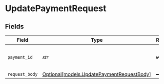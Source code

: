 # UpdatePaymentRequest


## Fields

| Field                                                                              | Type                                                                               | Required                                                                           | Description                                                                        | Example                                                                            |
| ---------------------------------------------------------------------------------- | ---------------------------------------------------------------------------------- | ---------------------------------------------------------------------------------- | ---------------------------------------------------------------------------------- | ---------------------------------------------------------------------------------- |
| `payment_id`                                                                       | *str*                                                                              | :heavy_check_mark:                                                                 | Provide the ID of the related payment.                                             | tr_5B8cwPMGnU6qLbRvo7qEZo                                                          |
| `request_body`                                                                     | [Optional[models.UpdatePaymentRequestBody]](../models/updatepaymentrequestbody.md) | :heavy_minus_sign:                                                                 | N/A                                                                                |                                                                                    |